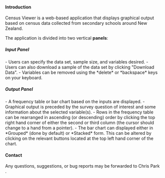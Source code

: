 <h4> Introduction </h4>
Census Viewer is a web-based application that displays graphical output based on census data collected from secondary schools around New Zealand.

The application is divided into two vertical **panels**:

<h5> Input Panel </h5>
- Users can specify the data set, sample size, and variables desired.
- Users can also download a sample of the data set by clicking "Download Data".
- Variables can be removed using the *delete* or *backspace* keys on your
keyboard.

<h5> Output Panel </h5>
- A frequency table or bar chart based on the inputs are displayed.
- Graphical output is preceded by the survey question of interest and some information about the selected variable(s).
- Rows in the frequency table can be rearranged in ascending (or descending) order by clicking the top right hand corner of either the second or third column (the cursor should change to a hand from a pointer).
- The bar chart can displayed either in *Grouped* (done by default) or *Stacked* form. This can be altered by clicking on the relevant buttons located at the top left hand corner of the chart.

<h4> Contact </h4>
Any questions, suggestions, or bug reports may be forwarded to Chris Park <cpar137@aucklanduni.ac.nz>.
